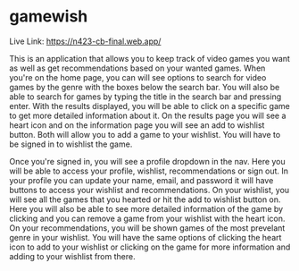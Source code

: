 # gamewish

Live Link: https://n423-cb-final.web.app/

This is an application that allows you to keep track of video games you want as well as get recommendations based on your wanted games. When you're on the home page, you can will see options to search for video games by the genre with the boxes below the search bar. You will also be able to search for games by typing the title in the search bar and pressing enter. With the results displayed, you will be able to click on a specific game to get more detailed information about it. On the results page you will see a heart icon and on the information page you will see an add to wishlist button. Both will allow you to add a game to your wishlist. You will have to be signed in to wishlist the game.

Once you're signed in, you will see a profile dropdown in the nav. Here you will be able to access your profile, wishlist, recommendations or sign out. In your profile you can update your name, email, and password it will have buttons to access your wishlist and recommendations. On your wishlist, you will see all the games that you hearted or hit the add to wishlist button on. Here you will also be able to see more detailed information of the game by clicking and you can remove a game from your wishlist with the heart icon. On your recommendations, you will be shown games of the most prevelant genre in your wishlist. You will have the same options of clicking the heart icon to add to your wishlist or clicking on the game for more information and adding to your wishlist from there.
